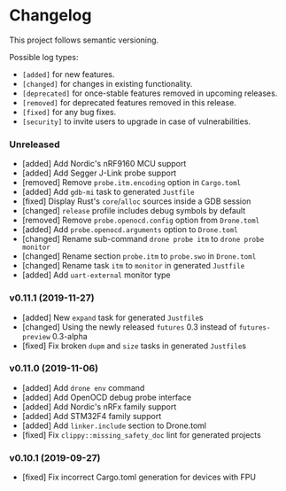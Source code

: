 # Changelog

This project follows semantic versioning.

Possible log types:

- `[added]` for new features.
- `[changed]` for changes in existing functionality.
- `[deprecated]` for once-stable features removed in upcoming releases.
- `[removed]` for deprecated features removed in this release.
- `[fixed]` for any bug fixes.
- `[security]` to invite users to upgrade in case of vulnerabilities.

### Unreleased

- [added] Add Nordic's nRF9160 MCU support
- [added] Add Segger J-Link probe support
- [removed] Remove `probe.itm.encoding` option in `Cargo.toml`
- [added] Add `gdb-mi` task to generated `Justfile`
- [fixed] Display Rust's `core`/`alloc` sources inside a GDB session
- [changed] `release` profile includes debug symbols by default
- [removed] Remove `probe.openocd.config` option from `Drone.toml`
- [added] Add `probe.openocd.arguments` option to `Drone.toml`
- [changed] Rename sub-command `drone probe itm` to `drone probe monitor`
- [changed] Rename section `probe.itm` to `probe.swo` in `Drone.toml`
- [changed] Rename task `itm` to `monitor` in generated `Justfile`
- [added] Add `uart-external` monitor type

### v0.11.1 (2019-11-27)

- [added] New `expand` task for generated `Justfile`s
- [changed] Using the newly released `futures` 0.3 instead of `futures-preview`
  0.3-alpha
- [fixed] Fix broken `dupm` and `size` tasks in generated `Justfile`s

### v0.11.0 (2019-11-06)

- [added] Add `drone env` command
- [added] Add OpenOCD debug probe interface
- [added] Add Nordic's nRFx family support
- [added] Add STM32F4 family support
- [added] Add `linker.include` section to Drone.toml
- [fixed] Fix `clippy::missing_safety_doc` lint for generated projects

### v0.10.1 (2019-09-27)

- [fixed] Fix incorrect Cargo.toml generation for devices with FPU
